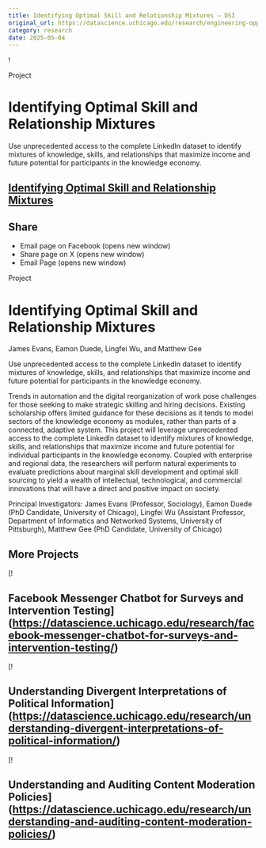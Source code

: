 ```yaml
---
title: Identifying Optimal Skill and Relationship Mixtures – DSI
original_url: https://datascience.uchicago.edu/research/engineering-opportunity-identifying-optimal-skill-and-relationship-mixtures
category: research
date: 2025-05-04
---
```


!

Project

# Identifying Optimal Skill and Relationship Mixtures

Use unprecedented access to the complete LinkedIn dataset to identify mixtures of knowledge, skills, and relationships that maximize income and future potential for participants in the knowledge economy.

## [Identifying Optimal Skill and Relationship Mixtures](https://datascience.uchicago.edu/research/engineering-opportunity-identifying-optimal-skill-and-relationship-mixtures/)

## Share

* Email page on Facebook (opens new window)
* Share page on X (opens new window)
* Email Page (opens new window)

<!-- Table-like structure detected -->

Project

# Identifying Optimal Skill and Relationship Mixtures

James Evans, Eamon Duede, Lingfei Wu, and Matthew Gee

Use unprecedented access to the complete LinkedIn dataset to identify mixtures of knowledge, skills, and relationships that maximize income and future potential for participants in the knowledge economy.

Trends in automation and the digital reorganization of work pose challenges for those seeking to make strategic skilling and hiring decisions. Existing scholarship offers limited guidance for these decisions as it tends to model sectors of the knowledge economy as modules, rather than parts of a connected, adaptive system. This project will leverage unprecedented access to the complete LinkedIn dataset to identify mixtures of knowledge, skills, and relationships that maximize income and future potential for individual participants in the knowledge economy. Coupled with enterprise and regional data, the researchers will perform natural experiments to evaluate predictions about marginal skill development and optimal skill sourcing to yield a wealth of intellectual, technological, and commercial innovations that will have a direct and positive impact on society.

Principal Investigators: James Evans (Professor, Sociology), Eamon Duede (PhD Candidate, University of Chicago), Lingfei Wu (Assistant Professor, Department of Informatics and Networked Systems, University of Pittsburgh), Matthew Gee (PhD Candidate, University of Chicago)

## More Projects

[! 

## Facebook Messenger Chatbot for Surveys and Intervention Testing](https://datascience.uchicago.edu/research/facebook-messenger-chatbot-for-surveys-and-intervention-testing/)

[! 

## Understanding Divergent Interpretations of Political Information](https://datascience.uchicago.edu/research/understanding-divergent-interpretations-of-political-information/)

[! 

## Understanding and Auditing Content Moderation Policies](https://datascience.uchicago.edu/research/understanding-and-auditing-content-moderation-policies/)